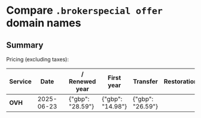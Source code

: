 # Compare `.brokerspecial offer` domain names

## Summary

Pricing (excluding taxes):

| Service | Date |  | / Renewed year | First year | Transfer | Restoration |
|--|--|--|--|--|--|--|
| **OVH** | 2025-06-23 |  | {"gbp": "28.59"} | {"gbp": "14.98"} | {"gbp": "26.59"} |  |
